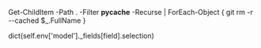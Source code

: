 
Get-ChildItem -Path . -Filter __pycache__ -Recurse | ForEach-Object { git rm -r --cached $_.FullName }

dict(self.env['model']._fields[field].selection)
